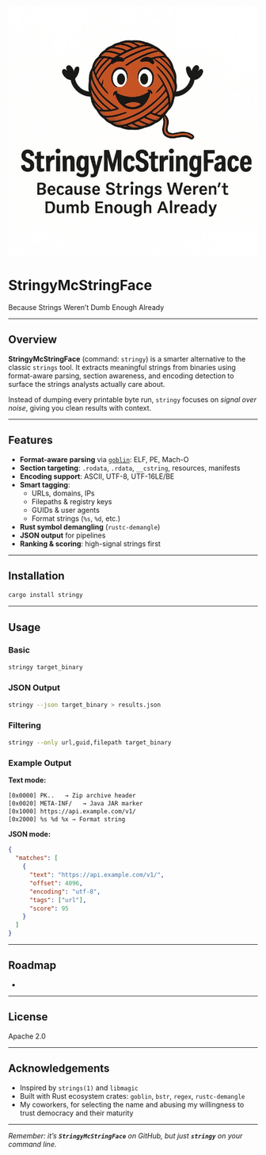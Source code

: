 ![Stupid Sentient Yarn Ball Logo](docs/logo.png)

# StringyMcStringFace

Because Strings Weren’t Dumb Enough Already

---

## Overview

**StringyMcStringFace** (command: `stringy`) is a smarter alternative to the classic `strings` tool. It extracts meaningful strings from binaries using format-aware parsing, section awareness, and encoding detection to surface the strings analysts actually care about.

Instead of dumping every printable byte run, `stringy` focuses on *signal over noise*, giving you clean results with context.

---

## Features

- **Format-aware parsing** via [`goblin`](https://docs.rs/goblin): ELF, PE, Mach-O
- **Section targeting**: `.rodata`, `.rdata`, `__cstring`, resources, manifests
- **Encoding support**: ASCII, UTF-8, UTF-16LE/BE
- **Smart tagging**:
  - URLs, domains, IPs
  - Filepaths & registry keys
  - GUIDs & user agents
  - Format strings (`%s`, `%d`, etc.)
- **Rust symbol demangling** (`rustc-demangle`)
- **JSON output** for pipelines
- **Ranking & scoring**: high-signal strings first

---

## Installation

```bash
cargo install stringy
```

---

## Usage

### Basic

```bash
stringy target_binary
```

### JSON Output

```bash
stringy --json target_binary > results.json
```

### Filtering

```bash
stringy --only url,guid,filepath target_binary
```

### Example Output

**Text mode:**

```hexdump
[0x0000] PK..   → Zip archive header
[0x0020] META-INF/   → Java JAR marker
[0x1000] https://api.example.com/v1/
[0x2000] %s %d %x → Format string
```

**JSON mode:**

```json
{
  "matches": [
    {
      "text": "https://api.example.com/v1/",
      "offset": 4096,
      "encoding": "utf-8",
      "tags": ["url"],
      "score": 95
    }
  ]
}
```

---

## Roadmap

-

---

## License

Apache 2.0

---

## Acknowledgements

- Inspired by `strings(1)` and `libmagic`
- Built with Rust ecosystem crates: `goblin`, `bstr`, `regex`, `rustc-demangle`
- My coworkers, for selecting the name and abusing my willingness to trust democracy and their maturity

---

*Remember: it’s **`StringyMcStringFace`** on GitHub, but just **`stringy`** on your command line.*
